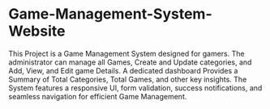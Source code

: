 # Game-Management-System-Website
This Project is a Game Management System designed for gamers. The administrator can manage all Games, Create and Update categories, and Add, View, and Edit game Details. A dedicated dashboard Provides a Summary of Total Categories, Total Games, and other key insights. The System features a responsive UI, form validation, success notifications, and seamless navigation for efficient Game Management.
